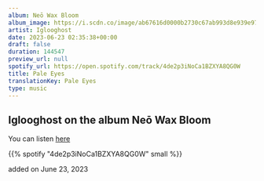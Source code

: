 ```yaml
---
album: Neō Wax Bloom
album_image: https://i.scdn.co/image/ab67616d0000b2730c67ab993d8e939e97cf7a3f
artist: Iglooghost
date: 2023-06-23 02:35:38+00:00
draft: false
duration: 144547
preview_url: null
spotify_url: https://open.spotify.com/track/4de2p3iNoCa1BZXYA8QG0W
title: Pale Eyes
translationKey: Pale Eyes
type: music
---
```


## Iglooghost on the album Neō Wax Bloom

You can listen [here](https://open.spotify.com/track/4de2p3iNoCa1BZXYA8QG0W)

{{% spotify "4de2p3iNoCa1BZXYA8QG0W" small %}}

added on June 23, 2023
